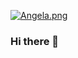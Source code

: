[![Angela.png](https://i.postimg.cc/QxfxwkpN/Angela.png)](https://postimg.cc/1fNQNFCb)
### Hi there 👋

<!--
**angelatsai1214/angelatsai1214** is a ✨ _special_ ✨ repository because its `README.md` (this file) appears on your GitHub profile.

Here are some ideas to get you started:

- 🔭 I’m currently working on ...
- 🌱 I’m currently learning ...
- 👯 I’m looking to collaborate on ...
- 🤔 I’m looking for help with ...
- 💬 Ask me about ...
- 📫 How to reach me: ...
- 😄 Pronouns: ...
- ⚡ Fun fact: ...
-->

